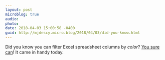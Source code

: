 ```yaml
---
layout: post
microblog: true
audio: 
photo: 
date: 2018-04-03 15:00:58 -0400
guid: http://mjdescy.micro.blog/2018/04/03/did-you-know.html
---
```

Did you know you can filter Excel spreadsheet columns by _color_? [You sure can](https://support.office.com/en-us/article/filter-data-in-a-range-or-table-01832226-31b5-4568-8806-38c37dcc180e)! It came in handy today.
